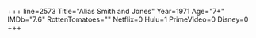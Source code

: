 +++
line=2573
Title="Alias Smith and Jones"
Year=1971
Age="7+"
IMDb="7.6"
RottenTomatoes=""
Netflix=0
Hulu=1
PrimeVideo=0
Disney=0
+++

